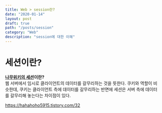 ```yaml
---
title: Web > session란?
date: "2020-01-14"
layout: post
draft: true
path: "/posts/session"
category: "Web"
description: "session에 대한 이해"
---
```


# 세션이란?
**[나무위키의 세션](https://namu.wiki/w/%EC%84%B8%EC%85%98#s-2)이란?** <br/>
웹 서버에서 임시로 클라이언트의 데이터를 갈무리하는 것을 뜻한다. 쿠키와 역할이 비슷한데, 쿠키는 클라이언트 측에 데이터를 갈무리하는 반면에 세션은 서버 측에 데이터를 갈무리해 놓는다는 차이점이 있다. 


https://hahahoho5915.tistory.com/32